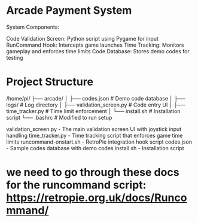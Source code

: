 # Arcade Payment System
System Components:

Code Validation Screen: Python script using Pygame for input
RunCommand Hook: Intercepts game launches
Time Tracking: Monitors gameplay and enforces time limits
Code Database: Stores demo codes for testing

# Project Structure
/home/pi/
├── arcade/
│   ├── codes.json               # Demo code database
│   ├── logs/                    # Log directory
│   ├── validation_screen.py     # Code entry UI
│   ├── time_tracker.py          # Time limit enforcement
│   └── install.sh               # Installation script
└── .bashrc                      # Modified to run setup


validation_screen.py - The main validation screen UI with joystick input handling
time_tracker.py - Time tracking script that enforces game time limits
runcommand-onstart.sh - RetroPie integration hook script
codes.json - Sample codes database with demo codes
install.sh - Installation script


# we need to go through these docs for the runcommand script: https://retropie.org.uk/docs/Runcommand/
